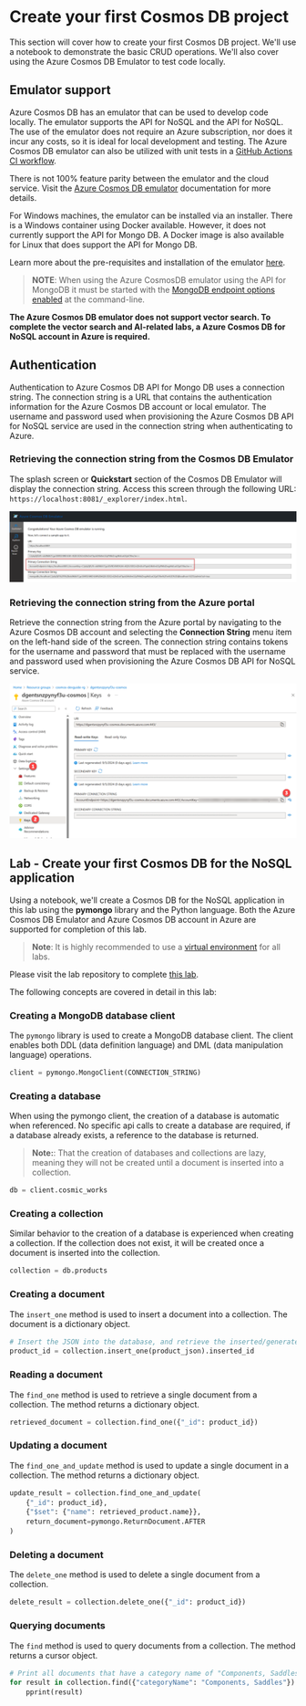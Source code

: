 # Create your first Cosmos DB project

This section will cover how to create your first Cosmos DB project. We'll use a notebook to demonstrate the basic CRUD operations. We'll also cover using the Azure Cosmos DB Emulator to test code locally.

## Emulator support

Azure Cosmos DB has an emulator that can be used to develop code locally. The emulator supports the API for NoSQL and the API for NoSQL. The use of the emulator does not require an Azure subscription, nor does it incur any costs, so it is ideal for local development and testing. The Azure Cosmos DB emulator can also be utilized with unit tests in a [GitHub Actions CI workflow](https://learn.microsoft.com/azure/cosmos-db/how-to-develop-emulator?tabs=windows%2Cpython&pivots=api-mongodb#use-the-emulator-in-a-github-actions-ci-workflow).

There is not 100% feature parity between the emulator and the cloud service. Visit the [Azure Cosmos DB emulator](https://learn.microsoft.com/azure/cosmos-db/emulator) documentation for more details.

For Windows machines, the emulator can be installed via an installer. There is a Windows container using Docker available. However, it does not currently support the API for Mongo DB. A Docker image is also available for Linux that does support the API for Mongo DB.

Learn more about the pre-requisites and installation of the emulator [here](https://learn.microsoft.com/azure/cosmos-db/how-to-develop-emulator?tabs=windows%2Cpython&pivots=api-mongodb).

>**NOTE**: When using the Azure CosmosDB emulator using the API for MongoDB it must be started with the [MongoDB endpoint options enabled](https://learn.microsoft.com/azure/cosmos-db/how-to-develop-emulator?tabs=windows%2Cpython&pivots=api-mongodb#start-the-emulator) at the command-line.

**The Azure Cosmos DB emulator does not support vector search. To complete the vector search and AI-related labs, a Azure Cosmos DB for NoSQL account in Azure is required.**

## Authentication

Authentication to Azure Cosmos DB API for Mongo DB uses a connection string. The connection string is a URL that contains the authentication information for the Azure Cosmos DB account or local emulator. The username and password used when provisioning the Azure Cosmos DB API for NoSQL service are used in the connection string when authenticating to Azure.

### Retrieving the connection string from the Cosmos DB Emulator

The splash screen or **Quickstart** section of the Cosmos DB Emulator will display the connection string. Access this screen through the following URL: `https://localhost:8081/_explorer/index.html`.

![The Azure Cosmos DB emulator screen displays with the local host url, the Quickstart tab, and the Mongo connection string highlighted.](media/emulator_connection_string.png)

### Retrieving the connection string from the Azure portal

Retrieve the connection string from the Azure portal by navigating to the Azure Cosmos DB account and selecting the **Connection String** menu item on the left-hand side of the screen. The connection string contains tokens for the username and password that must be replaced with the username and password used when provisioning the Azure Cosmos DB API for NoSQL service.

![The Azure CosmosDb API for NoSQL Connection strings screen displays with the copy button next to the connection string highlighted.](media/azure_connection_string.png)

## Lab - Create your first Cosmos DB for the NoSQL application

Using a notebook, we'll create a Cosmos DB for the NoSQL application in this lab using the **pymongo** library and the Python language. Both the Azure Cosmos DB Emulator and Azure Cosmos DB account in Azure are supported for completion of this lab.

>**Note**: It is highly recommended to use a [virtual environment](https://python.land/virtual-environments/virtualenv) for all labs.

Please visit the lab repository to complete [this lab](https://github.com/AzureCosmosDB/Azure-OpenAI-Python-Developer-Guide/blob/main/Labs/lab_1_first_application.ipynb).

The following concepts are covered in detail in this lab:

### Creating a MongoDB database client

The `pymongo` library is used to create a MongoDB database client. The client enables both DDL (data definition language) and DML (data manipulation language) operations.

```python
client = pymongo.MongoClient(CONNECTION_STRING)
```

### Creating a database

When using the pymongo client, the creation of a database is automatic when referenced. No specific api calls to create a database are required, if a database already exists, a reference to the database is returned.

>**Note:**: That the creation of databases and collections are lazy, meaning they will not be created until a document is inserted into a collection.

```python
db = client.cosmic_works
```

### Creating a collection

Similar behavior to the creation of a database is experienced when creating a collection. If the collection does not exist, it will be created once a document is inserted into the collection.

```python
collection = db.products
```

### Creating a document

The `insert_one` method is used to insert a document into a collection. The document is a dictionary object.

```python
# Insert the JSON into the database, and retrieve the inserted/generated ID
product_id = collection.insert_one(product_json).inserted_id
```

### Reading a document

The `find_one` method is used to retrieve a single document from a collection. The method returns a dictionary object.

```python
retrieved_document = collection.find_one({"_id": product_id})
```

### Updating a document

The `find_one_and_update` method is used to update a single document in a collection. The method returns a dictionary object.

```python
update_result = collection.find_one_and_update(
    {"_id": product_id},
    {"$set": {"name": retrieved_product.name}},
    return_document=pymongo.ReturnDocument.AFTER
)
```

### Deleting a document

The `delete_one` method is used to delete a single document from a collection.

```python
delete_result = collection.delete_one({"_id": product_id})
```

### Querying documents

The `find` method is used to query documents from a collection. The method returns a cursor object.

```python
# Print all documents that have a category name of "Components, Saddles"
for result in collection.find({"categoryName": "Components, Saddles"}):
    pprint(result)
```
